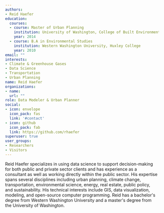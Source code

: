 ```yaml
---
authors:
- Reid Haefer
education:
  courses:
  - course: Master of Urban Planning
    institution: University of Washington, College of Built Environment
    year: 2014
  - course: B.A in Environmental Studies
    institution: Western Washington University, Huxley College
    year: 2010
email: ""
interests:
- Climate & Greenhouse Gases
- Data Science
- Transportation
- Urban Planning
name: Reid Haefer
organizations:
- name:
  url: ""
role: Data Modeler & Urban Planner
social:
- icon: envelope
  icon_pack: fas
  link: '#contact'
- icon: github
  icon_pack: fab
  link: https://github.com/rhaefer
superuser: true
user_groups:
- Researchers
- Visitors
---
```


Reid Haefer specializes in using data science to support decision-making for both public and private sector clients and has experience as a consultant as well as working directly within the public sector. His expertise spans several disciplines including urban planning, climate change, transportation, environmental science, energy, real estate, public policy, and sustainability. His technical interests include GIS, data visualization, modeling, and open-source computer programming. Reid has a bachelor's degree from Western Washington University and a master's degree from the University of Washington. 
